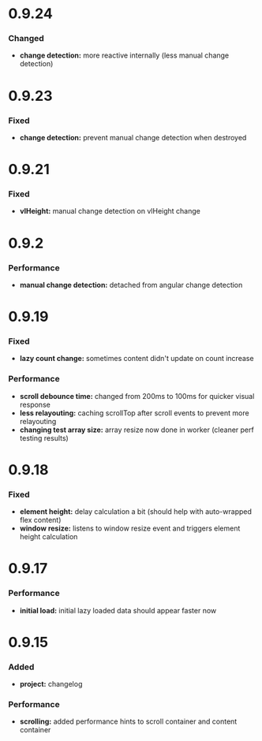 # 0.9.24

### Changed

* **change detection:** more reactive internally (less manual change detection)

# 0.9.23

### Fixed

* **change detection:** prevent manual change detection when destroyed

# 0.9.21

### Fixed

* **vlHeight:** manual change detection on vlHeight change

# 0.9.2

### Performance

* **manual change detection:** detached from angular change detection

# 0.9.19

### Fixed

* **lazy count change:** sometimes content didn't update on count increase

### Performance

* **scroll debounce time:** changed from 200ms to 100ms for quicker visual response
* **less relayouting:** caching scrollTop after scroll events to prevent more relayouting
* **changing test array size:** array resize now done in worker (cleaner perf testing results)

# 0.9.18

### Fixed

* **element height:** delay calculation a bit (should help with auto-wrapped flex content)
* **window resize:** listens to window resize event and triggers element height calculation

# 0.9.17

### Performance

* **initial load:** initial lazy loaded data should appear faster now

# 0.9.15

### Added

* **project:** changelog

### Performance

* **scrolling:** added performance hints to scroll container and content container
